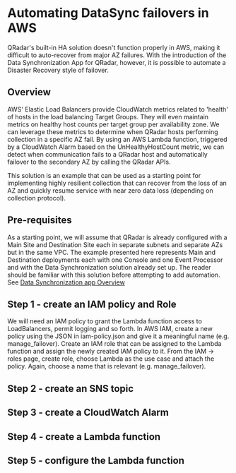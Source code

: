 # Automating DataSync failovers in AWS
QRadar's built-in HA solution doesn't function properly in AWS, making it difficult to auto-recover from major AZ failures. With the introduction of the Data Synchronization App for QRadar, however, it is possible to automate a Disaster Recovery style of failover. 
## Overview
AWS' Elastic Load Balancers provide CloudWatch metrics related to 'health' of hosts in the load balancing Target Groups. They will even maintain metrics on healthy host counts per target group per availability zone. We can leverage these metrics to determine when QRadar hosts performing collection in a specific AZ fail.  By using an AWS Lambda function, triggered by a CloudWatch Alarm based on the UnHealthyHostCount metric, we can detect when communication fails to a QRadar host and automatically failover to the secondary AZ by calling the QRadar APIs.

This solution is an example that can be used as a starting point for implementing highly resilient collection that can recover from the loss of an AZ and quickly resume service with near zero data loss (depending on collection protocol).
## Pre-requisites
As a starting point, we will assume that QRadar is already configured with a Main Site and Destination Site each in separate subnets and separate AZs but in the same VPC.  The example presented here represents Main and Destination deployments each with one Console and one Event Processor and with the Data Synchronization solution already set up. The reader should be familiar with this solution before attempting to add automation. See [Data Synchronization app Overview](https://www.ibm.com/support/knowledgecenter/SS42VS_SHR/com.ibm.dsapp.doc/c_Qapps_DS_intro.html)
## Step 1 - create an IAM policy and Role
We will need an IAM policy to grant the Lambda function access to LoadBalancers, permit logging and so forth. In AWS IAM, create a new policy using the JSON in iam-policy.json and give it a meaningful name (e.g. manage_failover).
Create an IAM role that can be assigned to the Lambda function and assign the newly created IAM policy to it. From the IAM -> roles page, create role, choose Lambda as the use case and attach the policy. Again, choose a name that is relevant (e.g. manage_failover).
## Step 2 - create an SNS topic
## Step 3 - create a CloudWatch Alarm
## Step 4 - create a Lambda function
## Step 5 - configure the Lambda function

